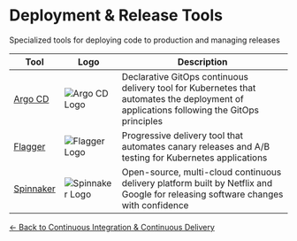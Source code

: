 # Deployment & Release Tools

Specialized tools for deploying code to production and managing releases

| Tool | Logo | Description |
|------|------|-------------|
| [Argo CD](https://argoproj.github.io/argo-cd/) | ![Argo CD Logo](/logos/devops/ci-cd/argocd.png) | Declarative GitOps continuous delivery tool for Kubernetes that automates the deployment of applications following the GitOps principles |
| [Flagger](https://flagger.app/) | ![Flagger Logo](/logos/devops/ci-cd/flagger.png) | Progressive delivery tool that automates canary releases and A/B testing for Kubernetes applications |
| [Spinnaker](https://spinnaker.io/) | ![Spinnaker Logo](/logos/devops/ci-cd/spinnaker.png) | Open-source, multi-cloud continuous delivery platform built by Netflix and Google for releasing software changes with confidence |

[← Back to Continuous Integration & Continuous Delivery](../)
